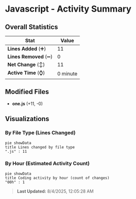 # Javascript - Activity Summary 

## Overall Statistics

| Stat                   | Value                                                             |
| ---------------------- | ----------------------------------------------------------------- |
| **Lines Added** (➕)   | 11                                          |
| **Lines Removed** (➖) | 0                                        |
| **Net Change** (↕)    | 11                |
| **Active Time** (⌚)   | 0 minute |


## Modified Files
- **one.js** (+11, -0)

## Visualizations

### By File Type (Lines Changed)

```mermaid
pie showData
title Lines changed by file type
".js" : 11
```

### By Hour (Estimated Activity Count)

```mermaid
pie showData
title Coding activity by hour (count of changes)
"00h" : 1
```


> **Last Updated:** 8/4/2025, 12:05:28 AM